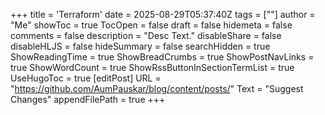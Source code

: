 +++
title = 'Terraform'
date = 2025-08-29T05:37:40Z
tags = [""]
author = "Me"
showToc = true
TocOpen = false
draft = false
hidemeta = false
comments = false
description = "Desc Text."
disableShare = false
disableHLJS = false
hideSummary = false
searchHidden = true
ShowReadingTime = true
ShowBreadCrumbs = true
ShowPostNavLinks = true
ShowWordCount = true
ShowRssButtonInSectionTermList = true
UseHugoToc = true
[editPost]
    URL = "https://github.com/AumPauskar/blog/content/posts/"
    Text = "Suggest Changes"
    appendFilePath = true
+++